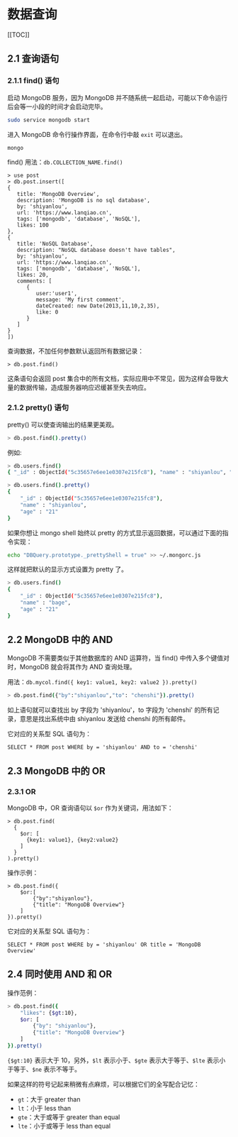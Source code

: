 # 数据查询
[[TOC]]
## 2.1 查询语句

### 2.1.1 find() 语句

启动 MongoDB 服务，因为 MongoDB 并不随系统一起启动，可能以下命令运行后会等一小段的时间才会启动完毕。

```bash
sudo service mongodb start
```

进入 MongoDB 命令行操作界面，在命令行中敲 `exit` 可以退出。

```bash
mongo
```

find() 用法：`db.COLLECTION_NAME.find()`

```text
> use post
> db.post.insert([
{
   title: 'MongoDB Overview',
   description: 'MongoDB is no sql database',
   by: 'shiyanlou',
   url: 'https://www.lanqiao.cn',
   tags: ['mongodb', 'database', 'NoSQL'],
   likes: 100
},
{
   title: 'NoSQL Database',
   description: "NoSQL database doesn't have tables",
   by: 'shiyanlou',
   url: 'https://www.lanqiao.cn',
   tags: ['mongodb', 'database', 'NoSQL'],
   likes: 20,
   comments: [
      {
         user:'user1',
         message: 'My first comment',
         dateCreated: new Date(2013,11,10,2,35),
         like: 0
      }
   ]
}
])
```

查询数据，不加任何参数默认返回所有数据记录：

```text
> db.post.find()
```

这条语句会返回 post 集合中的所有文档，实际应用中不常见，因为这样会导致大量的数据传输，造成服务器响应迟缓甚至失去响应。

### 2.1.2 pretty() 语句

pretty() 可以使查询输出的结果更美观。

```bash
> db.post.find().pretty()
```

例如:

```bash
> db.users.find()
{ "_id" : ObjectId("5c35657e6ee1e0307e215fc8"), "name" : "shiyanlou", "age" : "21" }

> db.users.find().pretty()
{
    "_id" : ObjectId("5c35657e6ee1e0307e215fc8"),
    "name" : "shiyanlou",
    "age" : "21"
}
```

如果你想让 mongo shell 始终以 pretty 的方式显示返回数据，可以通过下面的指令实现：

```bash
echo "DBQuery.prototype._prettyShell = true" >> ~/.mongorc.js
```

这样就把默认的显示方式设置为 pretty 了。

```bash
> db.users.find()
{
    "_id" : ObjectId("5c35657e6ee1e0307e215fc8"),
    "name" : "bage",
    "age" : "21"
}
```

## 2.2 MongoDB 中的 AND

MongoDB 不需要类似于其他数据库的 AND 运算符，当 find() 中传入多个键值对时，MongoDB 就会将其作为 AND 查询处理。

用法：`db.mycol.find({ key1: value1, key2: value2 }).pretty()`

```bash
> db.post.find({"by":"shiyanlou","to": "chenshi"}).pretty()
```

如上语句就可以查找出 by 字段为 'shiyanlou'，to 字段为 'chenshi' 的所有记录，意思是找出系统中由 shiyanlou 发送给 chenshi 的所有邮件。

它对应的关系型 SQL 语句为：

```mysql
SELECT * FROM post WHERE by = 'shiyanlou' AND to = 'chenshi'
```

## 2.3 MongoDB 中的 OR

### 2.3.1 OR

MongoDB 中，OR 查询语句以 `$or` 作为关键词，用法如下：

```text
> db.post.find(
  {
    $or: [
      {key1: value1}, {key2:value2}
    ]
  }
).pretty()
```

操作示例：

```text
> db.post.find({
    $or:[
        {"by":"shiyanlou"},
        {"title": "MongoDB Overview"}
    ]
}).pretty()
```

它对应的关系型 SQL 语句为：

```mysql
SELECT * FROM post WHERE by = 'shiyanlou' OR title = 'MongoDB Overview'
```

## 2.4 同时使用 AND 和 OR

操作范例：

```bash
> db.post.find({
    "likes": {$gt:10},
    $or: [
        {"by": "shiyanlou"},
        {"title": "MongoDB Overview"}
    ]
}).pretty()
```

`{$gt:10}` 表示大于 10，另外，`$lt` 表示小于、`$gte` 表示大于等于、`$lte` 表示小于等于、`$ne` 表示不等于。

如果这样的符号记起来稍微有点麻烦，可以根据它们的全写配合记忆：

- `gt`：大于 greater than
- `lt`：小于 less than
- `gte`：大于或等于 greater than equal
- `lte`：小于或等于 less than equal